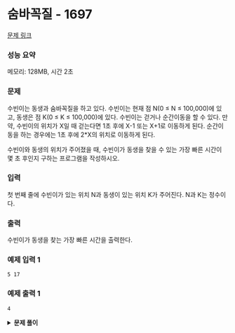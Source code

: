 # 숨바꼭질 - 1697

[문제 링크](https://www.acmicpc.net/problem/1697)

### 성능 요약

메모리: 128MB, 시간 2초

### 문제

수빈이는 동생과 숨바꼭질을 하고 있다. 수빈이는 현재 점 N(0 ≤ N ≤ 100,000)에 있고, 동생은 점 K(0 ≤ K ≤ 100,000)에 있다. 수빈이는 걷거나 순간이동을 할 수 있다. 만약, 수빈이의 위치가 X일 때 걷는다면 1초 후에 X-1 또는 X+1로 이동하게 된다. 순간이동을 하는 경우에는 1초 후에 2\*X의 위치로 이동하게 된다.

수빈이와 동생의 위치가 주어졌을 때, 수빈이가 동생을 찾을 수 있는 가장 빠른 시간이 몇 초 후인지 구하는 프로그램을 작성하시오.

### 입력

첫 번째 줄에 수빈이가 있는 위치 N과 동생이 있는 위치 K가 주어진다. N과 K는 정수이다.

### 출력

수빈이가 동생을 찾는 가장 빠른 시간을 출력한다.

### 예제 입력 1

```
5 17
```

### 예제 출력 1

```
4
```

<details><summary><b>문제 풀이</b></summary>
<div markdown="1">
<br />

### Solution - BFS

처음에 문제를 보고 어떻게 풀어야 하나 걱정했었다. dp 방식으로 풀어야 하나 하다가, 그래프를 떠올리고 아래로 하나씩 그려보니 생각보다 쉽게 풀 수 있을 것 같았다.

BFS, 큐를 이용해서 문제를 풀이했다. 큐에 [시작 위치, 0]을 넣고 선언해주고, 큐가 비기 전까지 다음을 반복한다.

- 큐에 [위치(`pos`), 이동 시간(`t`)]을 꺼낸다.
- 이미 방문한 위치일 경우 `continue`
- 방문하지 않았을 경우
  - `pos === K`: 동생의 위치에 도달했을 경우 걸린 시간(`time`) 출력 후 `return`
  - `pos !== K`: 다음 이동 위치 중 범위 내에 위치(0 < && < 100,000)와 이동 시간(t + 1)을 큐에 삽입

시간초과가 자꾸 나서 조금 힘들었다. 큐를 구현했으면 통과했을지도 모르지만 구현하는 것보다 해결할 수 있을 것 같아서 방법을 고민했다.

#### 조건문

처음에는 조건문 없이 큐에 아래와 같이 집어넣었다.

```js
q.push([pos * 2, time + 1]);
q.push([pos + 1, time + 1]);
q.push([pos - 1, time + 1]);
```

일반적인 문제는 해결되었지만 탐색 범위가 조금만 넓어져도 문제를 해결할 수 없었다. 그래서 이 문제에서 정의한 점들의 최대 범위 이내로 조건을 설정해주고 탐색을 실행했다.

```js
if (pos * 2 <= MAX_POS) q.push([pos * 2, time + 1]);
if (pos + 1 <= MAX_POS) q.push([pos + 1, time + 1]);
if (pos - 1 >= 0) q.push([pos - 1, time + 1]);
```

#### visted 배열

이 문제를 해결하는 데, 방문 표시를 위한 visited 배열은 필요없을 것이라 생각했다. 그러나 반복되는 수가 많이 나타나기 때문에 방문처리를 해줘야 시간초과에서 벗어날 수 있었다.

#### `push()`

정말 이거 하나 때문에 시간 초과와 통과가 갈렸다.

```js
const q = [];
q.push([START, 0]);
```

이렇게 답안을 제출했더니 시간초과가 자꾸나서 아래와 같이 코드를 바꿨더니 통과되었다. push와 shift 메서드가 역시 시간을 많이 잡아먹긴 하는 것 같다.

```js
const q = [[START, 0]];
```

#### 전체 코드

```js
const [N, K] = require("fs")
  .readFileSync("./input3.txt")
  .toString()
  .trim()
  .split(" ")
  .map((v) => +v);

function Solution(START, END) {
  const bfs = (START, END) => {
    const MAX_POS = 100000;
    const visited = Array(MAX_POS + 1).fill(false);
    const q = [[START, 0]];

    while (q.length) {
      const [pos, time] = q.shift();

      if (visited[pos]) continue;
      visited[pos] = true;

      if (pos === END) {
        console.log(time);
        return;
      }

      if (pos * 2 <= MAX_POS) q.push([pos * 2, time + 1]);
      if (pos + 1 <= MAX_POS) q.push([pos + 1, time + 1]);
      if (pos - 1 >= 0) q.push([pos - 1, time + 1]);
    }
  };

  bfs(START, END);
}

Solution(N, K);
```

### Solution - DP

문제를 보고 dp로도 불 수 있을 것 같아서 도전해봤다. 우선 출력해야 할 위치인 K값만큼 dp 배열을 선언해준다.

```js
const dp = new Array(END + 1).fill(0);
```

수빈이의 위치인 N전까지는 모두 -1연산 말고는 최선의 방법이 없으므로 수빈의 위치에서 i만큼 빼준다. 참고로 수빈이의 위치와 동생의 위치가 같다면 찾는 시간이 걸리지 않으므로 0으로 초기화 했다.

```js
for (let i = 0; i < START; i++) {
  dp[i] = START - i;
}
```

동생의 위치가 더 크다면, 수빈이의 위치 + 1부터 동생의 위치까지 아래의 식을 통해 dp 배열을 구할 수 있다.

```js
for (let i = START + 1; i <= END; i++) {
  const PREV = dp[i - 1];
  const HALF_L = dp[i / 2];
  const HALF_R = dp[(i + 1) / 2];

  // 짝수일 경우 절반에서 한번 움직이는 것
  // 이전 값에서 + 1 해준 값과 절반에서 + 1 해준 값 중 더 작은 것을 저장해준다.
  if (i % 2 === 0) {
    dp[i] = Math.min(PREV + 1, HALF_L + 1);
    continue;
  }

  // 홀수일 경우
  // i / 2와 (i + 1) / 2 중에 작은 값을 택해서 이전값에서 +1 한 것과 비교해서 저장해준다.
  // 예를 들어 11일 경우 5나 6중 두배 한 값에서 +1 혹은 -1 연산을 할 수 있다.
  if (HALF_L < HALF_R) dp[i] = Math.min(PREV + 1, HALF_L + 2);
  else dp[i] = Math.min(PREV + 1, HALF_R + 2);
}
```

#### 전체 코드

```js
const [N, K] = require("fs")
  .readFileSync("./input3.txt")
  .toString()
  .trim()
  .split(" ")
  .map((v) => +v);

function Solution(START, END) {
  if (START > END) return console.log(START - END);

  const dp = new Array(END + 1).fill(0);

  for (let i = 0; i < START; i++) {
    dp[i] = START - i;
  }

  for (let i = START + 1; i <= END; i++) {
    const PREV = dp[i - 1];
    const HALF_L = dp[i / 2];
    const HALF_R = dp[(i + 1) / 2];

    if (i % 2 === 0) {
      dp[i] = Math.min(PREV + 1, HALF_L + 1);
      continue;
    }

    if (HALF_L < HALF_R) dp[i] = Math.min(PREV + 1, HALF_L + 2);
    else dp[i] = Math.min(PREV + 1, HALF_R + 2);
  }

  console.log(dp[END]);
}
```

</div>
</details>
